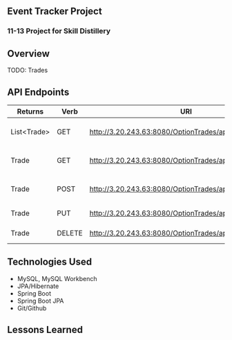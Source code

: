 ## Event Tracker Project

### 11-13 Project for Skill Distillery

## Overview

TODO: Trades

## API Endpoints

| Returns | Verb | URI | Description|
|------------------|------|-----|------------|
| List&lt;Trade&gt; | GET | http://3.20.243.63:8080/OptionTrades/api/trades | Retrieve a List of Trades|
|Trade | GET | http://3.20.243.63:8080/OptionTrades/api/trades/{tradeid} | Retrieves a single trade by ID |
|Trade | POST | http://3.20.243.63:8080/OptionTrades/api/trades | Creates Trade into Database |
|Trade | PUT | http://3.20.243.63:8080/OptionTrades/api/trades/{tradeid} | Updates a Trade by ID |
|Trade | DELETE | http://3.20.243.63:8080/OptionTrades/api/trades/{tradeid} | Deletes a Trade by ID |

## Technologies Used
* MySQL, MySQL Workbench
* JPA/Hibernate
* Spring Boot
* Spring Boot JPA
* Git/Github

## Lessons Learned
